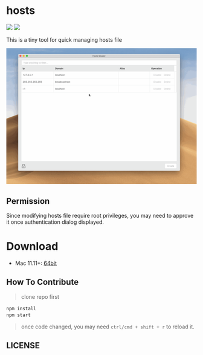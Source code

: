 # hosts

![](https://img.shields.io/badge/hosts-3.1.2-blue.svg)
![][david-url]

This is a tiny tool for quick managing hosts file

![](./docs/img/preview.gif)

## Permission

Since modifying hosts file require root privileges, you may need to approve it once authentication dialog displayed.

# Download

- Mac 11.11+: [64bit](https://github.com/leftstick/hosts-high/releases/download/3.1.2/Hosts.Master-3.1.2-mac.zip)

## How To Contribute

> clone repo first

```bash
npm install
npm start
```

> once code changed, you may need `ctrl/cmd + shift + r` to reload it.

## LICENSE

[mit license]: https://raw.githubusercontent.com/leftstick/hosts-high/master/LICENSE
[david-url]: https://david-dm.org/leftstick/hosts-high.png
